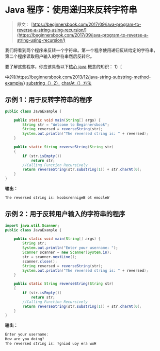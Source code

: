 # Java 程序：使用递归来反转字符串

> 原文： [https://beginnersbook.com/2017/09/java-program-to-reverse-a-string-using-recursion/](https://beginnersbook.com/2017/09/java-program-to-reverse-a-string-using-recursion/)

我们将看到两个程序来反转一个字符串。第一个程序使用递归反转给定的字符串，第二个程序读取用户输入的字符串然后反转它。

要了解这些程序，你应该具备以下[核心 java](https://beginnersbook.com/java-tutorial-for-beginners-with-examples/) 概念的知识：
1）[

中的](https://beginnersbook.com/2013/12/java-string-substring-method-example/) [substring（）2）](https://beginnersbook.com/2013/12/java-string-substring-method-example/) [charAt（）方法](https://beginnersbook.com/2013/12/java-string-charat-method-example/)

## 示例 1：用于反转字符串的程序

```java
public class JavaExample {

    public static void main(String[] args) {
        String str = "Welcome to Beginnersbook";
        String reversed = reverseString(str);
        System.out.println("The reversed string is: " + reversed);
    }

    public static String reverseString(String str)
    {
        if (str.isEmpty())
            return str;
        //Calling Function Recursively
        return reverseString(str.substring(1)) + str.charAt(0);
    }
}
```

**输出：**

```java
The reversed string is: koobsrennigeB ot emocleW
```

## 示例 2：用于反转用户输入的字符串的程序

```java
import java.util.Scanner;
public class JavaExample {

    public static void main(String[] args) {
        String str;
        System.out.println("Enter your username: ");
        Scanner scanner = new Scanner(System.in);
        str = scanner.nextLine();
        scanner.close();
        String reversed = reverseString(str);
        System.out.println("The reversed string is: " + reversed);
    }

    public static String reverseString(String str)
    {
        if (str.isEmpty())
            return str;
        //Calling Function Recursively
        return reverseString(str.substring(1)) + str.charAt(0);
    }
}
```

**输出：**

```java
Enter your username: 
How are you doing?
The reversed string is: ?gniod uoy era woH
```